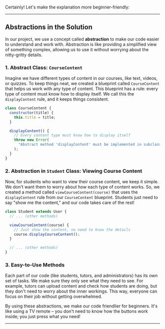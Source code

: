 Certainly! Let's make the explanation more beginner-friendly:

---

## Abstractions in the Solution

In our project, we use a concept called **abstraction** to make our code easier to understand and work with. Abstraction is like providing a simplified view of something complex, allowing us to use it without worrying about the nitty-gritty details.

### 1. **Abstract Class: `CourseContent`**

Imagine we have different types of content in our courses, like text, videos, or quizzes. To keep things neat, we created a blueprint called `CourseContent` that helps us work with any type of content. This blueprint has a rule: every type of content must know how to display itself. We call this the `displayContent` rule, and it keeps things consistent.

```javascript
class CourseContent {
  constructor(title) {
    this.title = title;
  }

  displayContent() {
    // Every content type must know how to display itself
    throw new Error(
      "Abstract method 'displayContent' must be implemented in subclasses."
    );
  }
}
```

### 2. **Abstraction in `Student` Class: Viewing Course Content**

Now, for students who want to view their course content, we keep it simple. We don't want them to worry about how each type of content works. So, we created a method called `viewCourseContent(course)` that uses the `displayContent` rule from our `CourseContent` blueprint. Students just need to say "show me the content," and our code takes care of the rest!

```javascript
class Student extends User {
  // ... (other methods)

  viewCourseContent(course) {
    // Just show the content, no need to know the details
    course.displayCourseContent();
  }

  // ... (other methods)
}
```

### 3. **Easy-to-Use Methods**

Each part of our code (like students, tutors, and administrators) has its own set of tasks. We make sure they only see what they need to see. For example, tutors can upload content and check how students are doing, but they don't need to worry about the inner workings. This way, everyone can focus on their job without getting overwhelmed.

By using these abstractions, we make our code friendlier for beginners. It's like using a TV remote – you don't need to know how the buttons work inside; you just press what you need!

---
